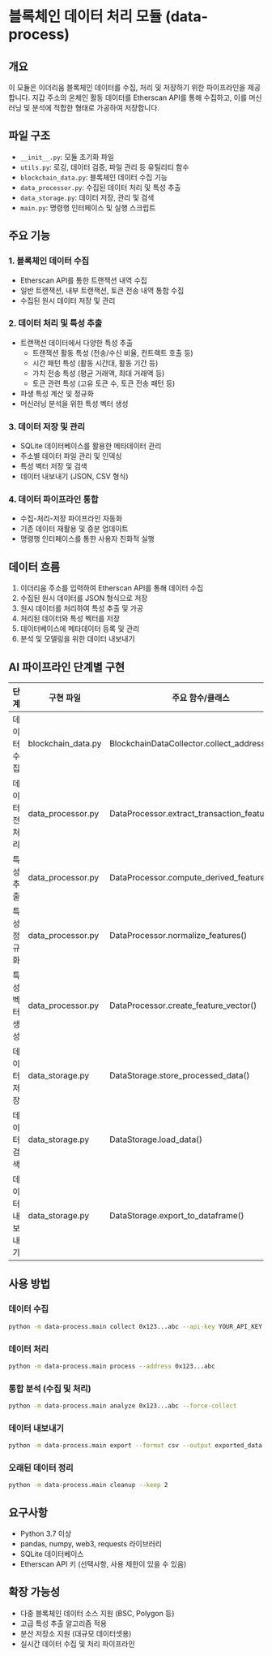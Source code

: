 # 블록체인 데이터 처리 모듈 (data-process)

## 개요
이 모듈은 이더리움 블록체인 데이터를 수집, 처리 및 저장하기 위한 파이프라인을 제공합니다. 지갑 주소의 온체인 활동 데이터를 Etherscan API를 통해 수집하고, 이를 머신러닝 및 분석에 적합한 형태로 가공하여 저장합니다.

## 파일 구조
- `__init__.py`: 모듈 초기화 파일
- `utils.py`: 로깅, 데이터 검증, 파일 관리 등 유틸리티 함수
- `blockchain_data.py`: 블록체인 데이터 수집 기능
- `data_processor.py`: 수집된 데이터 처리 및 특성 추출
- `data_storage.py`: 데이터 저장, 관리 및 검색
- `main.py`: 명령행 인터페이스 및 실행 스크립트

## 주요 기능

### 1. 블록체인 데이터 수집
- Etherscan API를 통한 트랜잭션 내역 수집
- 일반 트랜잭션, 내부 트랜잭션, 토큰 전송 내역 통합 수집
- 수집된 원시 데이터 저장 및 관리

### 2. 데이터 처리 및 특성 추출
- 트랜잭션 데이터에서 다양한 특성 추출
  - 트랜잭션 활동 특성 (전송/수신 비율, 컨트랙트 호출 등)
  - 시간 패턴 특성 (활동 시간대, 활동 기간 등)
  - 가치 전송 특성 (평균 거래액, 최대 거래액 등)
  - 토큰 관련 특성 (고유 토큰 수, 토큰 전송 패턴 등)
- 파생 특성 계산 및 정규화
- 머신러닝 분석을 위한 특성 벡터 생성

### 3. 데이터 저장 및 관리
- SQLite 데이터베이스를 활용한 메타데이터 관리
- 주소별 데이터 파일 관리 및 인덱싱
- 특성 벡터 저장 및 검색
- 데이터 내보내기 (JSON, CSV 형식)

### 4. 데이터 파이프라인 통합
- 수집-처리-저장 파이프라인 자동화
- 기존 데이터 재활용 및 증분 업데이트
- 명령행 인터페이스를 통한 사용자 친화적 실행

## 데이터 흐름
1. 이더리움 주소를 입력하여 Etherscan API를 통해 데이터 수집
2. 수집된 원시 데이터를 JSON 형식으로 저장
3. 원시 데이터를 처리하여 특성 추출 및 가공
4. 처리된 데이터와 특성 벡터를 저장
5. 데이터베이스에 메타데이터 등록 및 관리
6. 분석 및 모델링을 위한 데이터 내보내기

## AI 파이프라인 단계별 구현

| 단계 | 구현 파일 | 주요 함수/클래스 |
|-----|----------|-----------------|
| 데이터 수집 | blockchain_data.py | BlockchainDataCollector.collect_address_data() |
| 데이터 전처리 | data_processor.py | DataProcessor.extract_transaction_features() |
| 특성 추출 | data_processor.py | DataProcessor.compute_derived_features() |
| 특성 정규화 | data_processor.py | DataProcessor.normalize_features() |
| 특성 벡터 생성 | data_processor.py | DataProcessor.create_feature_vector() |
| 데이터 저장 | data_storage.py | DataStorage.store_processed_data() |
| 데이터 검색 | data_storage.py | DataStorage.load_data() |
| 데이터 내보내기 | data_storage.py | DataStorage.export_to_dataframe() |

## 사용 방법

### 데이터 수집
```bash
python -m data-process.main collect 0x123...abc --api-key YOUR_API_KEY
```

### 데이터 처리
```bash
python -m data-process.main process --address 0x123...abc
```

### 통합 분석 (수집 및 처리)
```bash
python -m data-process.main analyze 0x123...abc --force-collect
```

### 데이터 내보내기
```bash
python -m data-process.main export --format csv --output exported_data.csv
```

### 오래된 데이터 정리
```bash
python -m data-process.main cleanup --keep 2
```

## 요구사항
- Python 3.7 이상
- pandas, numpy, web3, requests 라이브러리
- SQLite 데이터베이스 
- Etherscan API 키 (선택사항, 사용 제한이 있을 수 있음)

## 확장 가능성
- 다중 블록체인 데이터 소스 지원 (BSC, Polygon 등)
- 고급 특성 추출 알고리즘 적용
- 분산 저장소 지원 (대규모 데이터셋용)
- 실시간 데이터 수집 및 처리 파이프라인 
